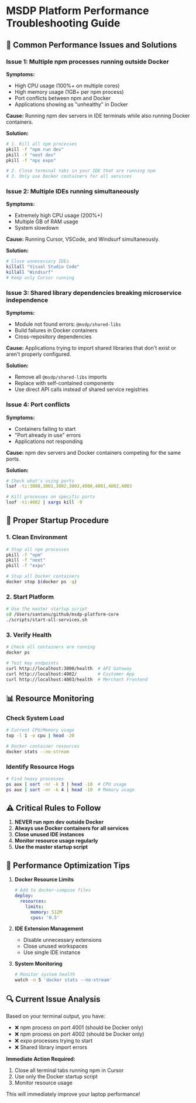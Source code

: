 # MSDP Platform Performance Troubleshooting Guide

## 🚨 Common Performance Issues and Solutions

### **Issue 1: Multiple npm processes running outside Docker**

**Symptoms:**
- High CPU usage (100%+ on multiple cores)
- High memory usage (1GB+ per npm process)
- Port conflicts between npm and Docker
- Applications showing as "unhealthy" in Docker

**Cause:**
Running npm dev servers in IDE terminals while also running Docker containers.

**Solution:**
```bash
# 1. Kill all npm processes
pkill -f "npm run dev"
pkill -f "next dev"
pkill -f "npx expo"

# 2. Close terminal tabs in your IDE that are running npm
# 3. Only use Docker containers for all services
```

### **Issue 2: Multiple IDEs running simultaneously**

**Symptoms:**
- Extremely high CPU usage (200%+)
- Multiple GB of RAM usage
- System slowdown

**Cause:**
Running Cursor, VSCode, and Windsurf simultaneously.

**Solution:**
```bash
# Close unnecessary IDEs
killall "Visual Studio Code"
killall "Windsurf"
# Keep only Cursor running
```

### **Issue 3: Shared library dependencies breaking microservice independence**

**Symptoms:**
- Module not found errors: `@msdp/shared-libs`
- Build failures in Docker containers
- Cross-repository dependencies

**Cause:**
Applications trying to import shared libraries that don't exist or aren't properly configured.

**Solution:**
- Remove all `@msdp/shared-libs` imports
- Replace with self-contained components
- Use direct API calls instead of shared service registries

### **Issue 4: Port conflicts**

**Symptoms:**
- Containers failing to start
- "Port already in use" errors
- Applications not responding

**Cause:**
npm dev servers and Docker containers competing for the same ports.

**Solution:**
```bash
# Check what's using ports
lsof -ti:3000,3001,3002,3003,4000,4001,4002,4003

# Kill processes on specific ports
lsof -ti:4002 | xargs kill -9
```

## 🔧 **Proper Startup Procedure**

### **1. Clean Environment**
```bash
# Stop all npm processes
pkill -f "npm"
pkill -f "next"
pkill -f "expo"

# Stop all Docker containers
docker stop $(docker ps -q)
```

### **2. Start Platform**
```bash
# Use the master startup script
cd /Users/santanu/github/msdp-platform-core
./scripts/start-all-services.sh
```

### **3. Verify Health**
```bash
# Check all containers are running
docker ps

# Test key endpoints
curl http://localhost:3000/health  # API Gateway
curl http://localhost:4002/        # Customer App
curl http://localhost:4003/health  # Merchant Frontend
```

## 📊 **Resource Monitoring**

### **Check System Load**
```bash
# Current CPU/Memory usage
top -l 1 -o cpu | head -20

# Docker container resources
docker stats --no-stream
```

### **Identify Resource Hogs**
```bash
# Find heavy processes
ps aux | sort -nr -k 3 | head -10  # CPU usage
ps aux | sort -nr -k 4 | head -10  # Memory usage
```

## ⚠️ **Critical Rules to Follow**

1. **NEVER run npm dev outside Docker**
2. **Always use Docker containers for all services**
3. **Close unused IDE instances**
4. **Monitor resource usage regularly**
5. **Use the master startup script**

## 🎯 **Performance Optimization Tips**

1. **Docker Resource Limits**
   ```yaml
   # Add to docker-compose files
   deploy:
     resources:
       limits:
         memory: 512M
         cpus: '0.5'
   ```

2. **IDE Extension Management**
   - Disable unnecessary extensions
   - Close unused workspaces
   - Use single IDE instance

3. **System Monitoring**
   ```bash
   # Monitor system health
   watch -n 5 'docker stats --no-stream'
   ```

## 🔍 **Current Issue Analysis**

Based on your terminal output, you have:
- ❌ npm process on port 4001 (should be Docker only)
- ❌ npm process on port 4002 (should be Docker only)  
- ❌ expo processes trying to start
- ❌ Shared library import errors

**Immediate Action Required:**
1. Close all terminal tabs running npm in Cursor
2. Use only the Docker startup script
3. Monitor resource usage

This will immediately improve your laptop performance!
